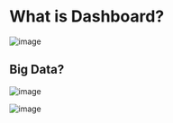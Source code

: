# What is Dashboard?

![image](https://github.com/user-attachments/assets/4f9f6002-ecaf-4550-87a1-bf37329774ac)

## Big Data?

![image](https://github.com/user-attachments/assets/392aa139-0f77-4098-ae28-556136f78afa)

![image](https://github.com/user-attachments/assets/9f8b8285-4ee8-46d6-a00d-9610ce87dc47)



